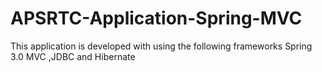 # APSRTC-Application-Spring-MVC
This application is developed with using the  following frameworks Spring 3.0 MVC ,JDBC and Hibernate
